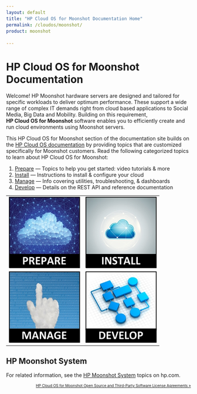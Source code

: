 ```yaml
---
layout: default
title: "HP Cloud OS for Moonshot Documentation Home"
permalink: /cloudos/moonshot/
product: moonshot

---
```


# HP Cloud OS for Moonshot Documentation 

<!-- hello world --> 

Welcome! HP Moonshot hardware servers are designed and tailored for specific workloads to deliver optimum performance. These support a wide range of 
complex IT demands right from cloud based applications to Social Media, Big Data and Mobility. Building on this requirement, <nobr><b>HP Cloud OS for Moonshot</b></nobr> software 
enables you to efficiently create and run cloud environments using Moonshot servers. 

<!-- <img src="media/moonshot-server-hardware.jpg" title="Moonshot server" /> --> 

This HP Cloud OS for Moonshot section of the documentation site builds on the [HP Cloud OS documentation](/cloudos/) by providing topics that are customized 
specifically for Moonshot customers. Read the following categorized topics to learn about HP Cloud OS for Moonshot:

1. <a href="/cloudos/moonshot/prepare/">Prepare</a> &mdash; Topics to help you get started: video tutorials &amp; more
2. <a href="/cloudos/moonshot/install/">Install</a> &mdash; Instructions to install &amp; configure your cloud
3. <a href="/cloudos/moonshot/manage/">Manage</a>   &mdash; Info covering utilities, troubleshooting, &amp; dashboards
4. <a href="/cloudos/moonshot/develop/">Develop</a> &mdash; Details on the REST API and reference documentation

<table>
<tr>
<td style="text-align: center; vertical-align: middle;"><a href="/cloudos/moonshot/prepare/" title="Topics to help you learn about HP Cloud OS for Moonshot,including FAQs and Video Tutorials"><img src="media/cloudos-prepare.jpg" border="0"/></a></td>
<td style="text-align: center; vertical-align: middle;"><a href="/cloudos/moonshot/install/" title="Instructions to install &amp; configure your cloud, using automated or advanced options"><img src="media/cloudos-install.jpg" border="0"/></td>
</tr>
<tr>
<td style="text-align: center; vertical-align: middle;"><a href="/cloudos/moonshot/manage/" title="Information about the HP Cloud OS for Moonshot dashboards, troubleshooting, and utilities"><img src="media/cloudos-manage.jpg" border="0"/></td>
<td style="text-align: center; vertical-align: middle;"><a href="/cloudos/moonshot/develop/" title="Details about the HP Cloud OS for Moonshot REST API and where to find installed reference documentation"><img src="media/cloudos-develop.jpg" border="0"/></td>
</tr>
</table>



## HP Moonshot System

For related information, see the [HP Moonshot System](http://www.hp.com/go/moonshot) topics on hp.com.

<!-- Note: Cloud OS blue = #1796D3 --> 

<p style="font-size: x-small; text-align:right;"> 
<a href="/cloudos/moonshot/os-3rd-party-license-agreements/" target="os3p">HP Cloud OS for Moonshot Open Source and Third-Party Software License Agreements &#187;</a> 
</p>


